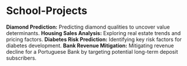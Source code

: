 # School-Projects
**Diamond Prediction:** Predicting diamond qualities to uncover value determinants.
**Housing Sales Analysis:** Exploring real estate trends and pricing factors.
**Diabetes Risk Prediction:** Identifying key risk factors for diabetes development.
**Bank Revenue Mitigation:** Mitigating revenue decline for a Portuguese Bank by targeting potential long-term deposit subscribers.
